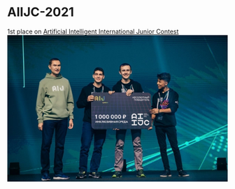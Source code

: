 # AIIJC-2021
1st place on [Artificial Intelligent International Junior Contest](https://aiijc.com/ru/)
![alt text](https://github.com/proton-bit/AIIJC-2021/blob/main/our_image.jpg)
